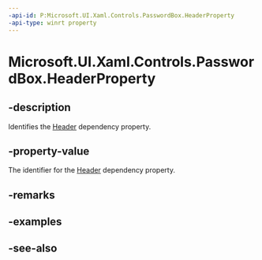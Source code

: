 ```yaml
---
-api-id: P:Microsoft.UI.Xaml.Controls.PasswordBox.HeaderProperty
-api-type: winrt property
---
```


<!-- Property syntax
public Windows.UI.Xaml.DependencyProperty HeaderProperty { get; }
-->

# Microsoft.UI.Xaml.Controls.PasswordBox.HeaderProperty

## -description
Identifies the [Header](passwordbox_header.md) dependency property.

## -property-value
The identifier for the [Header](passwordbox_header.md) dependency property.

## -remarks

## -examples

## -see-also
